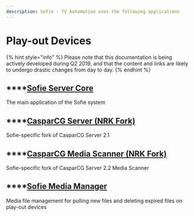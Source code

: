 ```yaml
---
description: Sofie - TV Automation uses the following applications
---
```


# Play-out Devices

{% hint style="info" %}
Please note that this documentation is being actively developed during Q2 2019, and that the content and links are likely to undergo drastic changes from day to day.
{% endhint %}

## \*\*\*\*[**Sofie Server Core**](../sofie-server-core.md)

The main application of the Sofie system

## \*\*\*\*[**CasparCG Server** \(NRK Fork\)](../../installation/casparcg-server-installation.md)

Sofie-specific fork of CasparCG Server 2.1

## \*\*\*\*[**CasparCG Media Scanner** \(NRK Fork\)](casparcg-media-scanner-nrk-fork.md)

Sofie-specific fork of CasparCG Server 2.2 Media Scanner

## \*\*\*\*[**Sofie Media Manager**](../sofie-media-manager.md)

Media file management for pulling new files and deleting expired files on play-out devices

